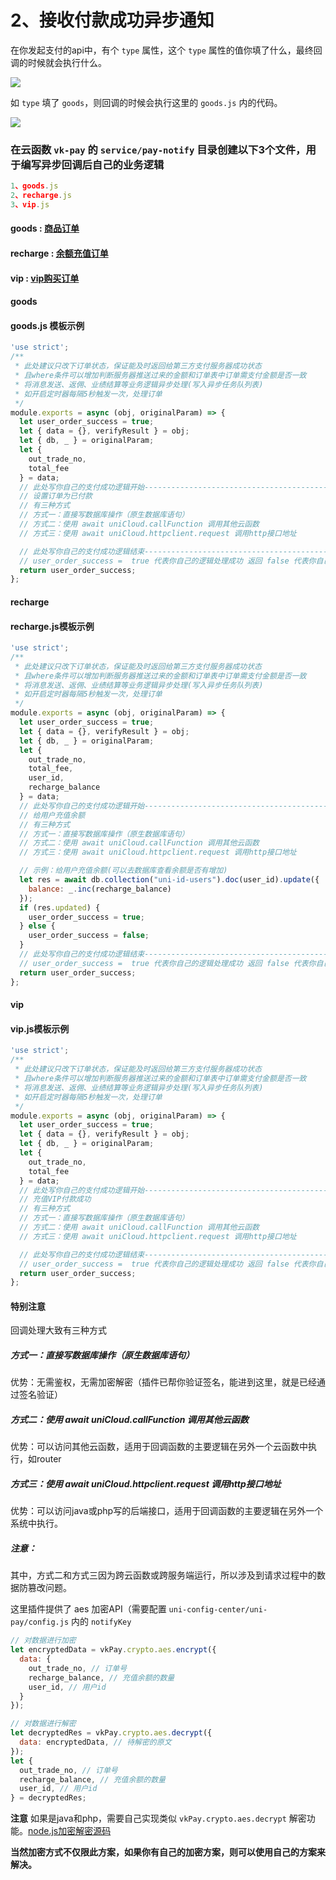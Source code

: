 # 2、接收付款成功异步通知

在你发起支付的api中，有个 `type` 属性，这个 `type` 属性的值你填了什么，最终回调的时候就会执行什么。

![](https://vkceyugu.cdn.bspapp.com/VKCEYUGU-cf0c5e69-620c-4f3c-84ab-f4619262939f/9b5b186c-f37b-4b0d-bd28-3be9feb3a659.png)

如 `type` 填了 `goods`，则回调的时候会执行这里的 `goods.js` 内的代码。

![](https://vkceyugu.cdn.bspapp.com/VKCEYUGU-cf0c5e69-620c-4f3c-84ab-f4619262939f/92da4249-8250-4a79-960d-611cefadc6d8.png)

### 在云函数 `vk-pay` 的 `service/pay-notify` 目录创建以下3个文件，用于编写异步回调后自己的业务逻辑
```js
1、goods.js
2、recharge.js
3、vip.js
```
#### goods : [商品订单](#goods)

#### recharge : [余额充值订单](#recharge)

#### vip : [vip购买订单](#vip)

#### goods
#### goods.js 模板示例
```js
'use strict';
/**
 * 此处建议只改下订单状态，保证能及时返回给第三方支付服务器成功状态
 * 且where条件可以增加判断服务器推送过来的金额和订单表中订单需支付金额是否一致
 * 将消息发送、返佣、业绩结算等业务逻辑异步处理(写入异步任务队列表)
 * 如开启定时器每隔5秒触发一次，处理订单
 */
module.exports = async (obj, originalParam) => {
  let user_order_success = true;
  let { data = {}, verifyResult } = obj;
  let { db, _ } = originalParam;
  let {
    out_trade_no,
    total_fee
  } = data;
  // 此处写你自己的支付成功逻辑开始-----------------------------------------------------------
  // 设置订单为已付款
  // 有三种方式
  // 方式一：直接写数据库操作（原生数据库语句）
  // 方式二：使用 await uniCloud.callFunction 调用其他云函数
  // 方式三：使用 await uniCloud.httpclient.request 调用http接口地址

  // 此处写你自己的支付成功逻辑结束-----------------------------------------------------------
  // user_order_success =  true 代表你自己的逻辑处理成功 返回 false 代表你自己的处理逻辑失败。
  return user_order_success;
};
```

#### recharge
#### recharge.js模板示例
```js
'use strict';
/**
 * 此处建议只改下订单状态，保证能及时返回给第三方支付服务器成功状态
 * 且where条件可以增加判断服务器推送过来的金额和订单表中订单需支付金额是否一致
 * 将消息发送、返佣、业绩结算等业务逻辑异步处理(写入异步任务队列表)
 * 如开启定时器每隔5秒触发一次，处理订单
 */
module.exports = async (obj, originalParam) => {
  let user_order_success = true;
  let { data = {}, verifyResult } = obj;
  let { db, _ } = originalParam;
  let {
    out_trade_no,
    total_fee,
    user_id,
    recharge_balance
  } = data;
  // 此处写你自己的支付成功逻辑开始-----------------------------------------------------------
  // 给用户充值余额
  // 有三种方式
  // 方式一：直接写数据库操作（原生数据库语句）
  // 方式二：使用 await uniCloud.callFunction 调用其他云函数
  // 方式三：使用 await uniCloud.httpclient.request 调用http接口地址

  // 示例：给用户充值余额(可以去数据库查看余额是否有增加)
  let res = await db.collection("uni-id-users").doc(user_id).update({
    balance: _.inc(recharge_balance)
  });
  if (res.updated) {
    user_order_success = true;
  } else {
    user_order_success = false;
  }
  // 此处写你自己的支付成功逻辑结束-----------------------------------------------------------
  // user_order_success =  true 代表你自己的逻辑处理成功 返回 false 代表你自己的处理逻辑失败。
  return user_order_success;
};
```

#### vip
#### vip.js模板示例
```js
'use strict';
/**
 * 此处建议只改下订单状态，保证能及时返回给第三方支付服务器成功状态
 * 且where条件可以增加判断服务器推送过来的金额和订单表中订单需支付金额是否一致
 * 将消息发送、返佣、业绩结算等业务逻辑异步处理(写入异步任务队列表)
 * 如开启定时器每隔5秒触发一次，处理订单
 */
module.exports = async (obj, originalParam) => {
  let user_order_success = true;
  let { data = {}, verifyResult } = obj;
  let { db, _ } = originalParam;
  let {
    out_trade_no,
    total_fee
  } = data;
  // 此处写你自己的支付成功逻辑开始-----------------------------------------------------------
  // 充值VIP付款成功
  // 有三种方式
  // 方式一：直接写数据库操作（原生数据库语句）
  // 方式二：使用 await uniCloud.callFunction 调用其他云函数
  // 方式三：使用 await uniCloud.httpclient.request 调用http接口地址

  // 此处写你自己的支付成功逻辑结束-----------------------------------------------------------
  // user_order_success =  true 代表你自己的逻辑处理成功 返回 false 代表你自己的处理逻辑失败。
  return user_order_success;
};
```

#### 特别注意

回调处理大致有三种方式

##### 方式一：直接写数据库操作（原生数据库语句）

优势：无需鉴权，无需加密解密（插件已帮你验证签名，能进到这里，就是已经通过签名验证）

##### 方式二：使用 await uniCloud.callFunction 调用其他云函数

优势：可以访问其他云函数，适用于回调函数的主要逻辑在另外一个云函数中执行，如router

##### 方式三：使用 await uniCloud.httpclient.request 调用http接口地址

优势：可以访问java或php写的后端接口，适用于回调函数的主要逻辑在另外一个系统中执行。

##### 注意：

其中，方式二和方式三因为跨云函数或跨服务端运行，所以涉及到请求过程中的数据防篡改问题。

这里插件提供了 aes 加密API（需要配置 `uni-config-center/uni-pay/config.js` 内的 `notifyKey`

```js
// 对数据进行加密
let encryptedData = vkPay.crypto.aes.encrypt({
  data: {
    out_trade_no, // 订单号
    recharge_balance, // 充值余额的数量
    user_id, // 用户id
  }
});
```

```js
// 对数据进行解密
let decryptedRes = vkPay.crypto.aes.decrypt({
  data: encryptedData, // 待解密的原文
});
let {
  out_trade_no, // 订单号
  recharge_balance, // 充值余额的数量
  user_id, // 用户id
} = decryptedRes;
```

**注意**
如果是java和php，需要自己实现类似 `vkPay.crypto.aes.decrypt` 解密功能。[node.js加密解密源码](https://vkdoc.fsq.pub/client/uniCloud/cloudfunctions/crypto.html#_4%E3%80%81aes%E5%8A%A0%E8%A7%A3%E5%AF%86)

**当然加密方式不仅限此方案，如果你有自己的加密方案，则可以使用自己的方案来解决。**